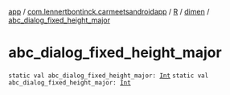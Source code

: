 [app](../../../index.md) / [com.lennertbontinck.carmeetsandroidapp](../../index.md) / [R](../index.md) / [dimen](index.md) / [abc_dialog_fixed_height_major](./abc_dialog_fixed_height_major.md)

# abc_dialog_fixed_height_major

`static val abc_dialog_fixed_height_major: `[`Int`](https://kotlinlang.org/api/latest/jvm/stdlib/kotlin/-int/index.html)
`static val abc_dialog_fixed_height_major: `[`Int`](https://kotlinlang.org/api/latest/jvm/stdlib/kotlin/-int/index.html)